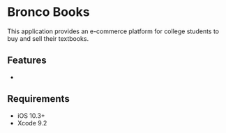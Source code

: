 # Bronco Books
This application provides an e-commerce platform for college students to buy and sell their textbooks.

## Features
* 

## Requirements
* iOS 10.3+
* Xcode 9.2
